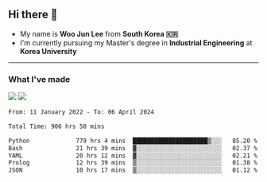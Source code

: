 ## Hi there 👋

- My name is **Woo Jun Lee** from **South Korea 🇰🇷**
- I'm currently pursuing my Master's degree in **Industrial Engineering** at **Korea University**

---

### What I've made

<a href="https://share.streamlit.io/tomtom1103/kuiai_hackathon_2022/main/JL_app.py"><img src="https://img.shields.io/badge/Journey Lee-161B22?style=for-the-badge&logo=streamlit&logoColor=FF4B4B"/></a> <a href="https://jeon-100.github.io/Dangzang/"><img src="https://img.shields.io/badge/당신을 위한 장학금, 당장!-161B22?style=for-the-badge&logo=react&logoColor=#61DAFB"/></a>

<!--START_SECTION:waka-->

```txt
From: 11 January 2022 - To: 06 April 2024

Total Time: 906 hrs 50 mins

Python             779 hrs 4 mins  █████████████████████▒░░░   85.20 %
Bash               21 hrs 39 mins  ▓░░░░░░░░░░░░░░░░░░░░░░░░   02.37 %
YAML               20 hrs 12 mins  ▓░░░░░░░░░░░░░░░░░░░░░░░░   02.21 %
Prolog             12 hrs 39 mins  ▒░░░░░░░░░░░░░░░░░░░░░░░░   01.38 %
JSON               10 hrs 17 mins  ▒░░░░░░░░░░░░░░░░░░░░░░░░   01.12 %
```

<!--END_SECTION:waka-->
